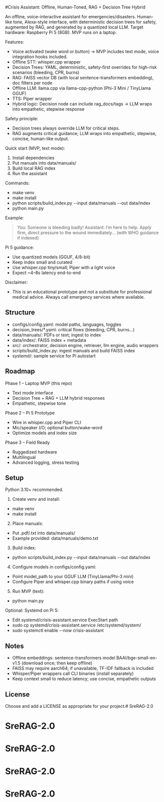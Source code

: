 #Crisis Assistant: Offline, Human-Toned, RAG + Decision Tree Hybrid

An offline, voice-interactive assistant for emergencies/disasters. Human-like tone, Alexa-style interface, with deterministic decision trees for safety, augmented by RAG, and generated by a quantized local LLM. Target hardware: Raspberry Pi 5 (8GB). MVP runs on a laptop.

Features:
- Voice activated (wake word or button) → MVP includes text mode, voice integration hooks included.
- Offline STT: whisper.cpp wrapper
- Decision Trees: YAML, deterministic, safety-first overrides for high-risk scenarios (bleeding, CPR, burns)
- RAG: FAISS vector DB (with local sentence-transformers embedding), doc filters per node
- Offline LLM: llama.cpp via llama-cpp-python (Phi-3 Mini / TinyLlama GGUF)
- TTS: Piper wrapper
- Hybrid logic: Decision node can include rag_docs/tags → LLM wraps into empathetic, stepwise response

Safety principle:
- Decision trees always override LLM for critical steps.
- RAG augments critical guidance; LLM wraps into empathetic, stepwise, concise, human-like output.

Quick start (MVP, text mode):
1) Install dependencies
2) Put manuals into data/manuals/
3) Build local RAG index
4) Run the assistant

Commands:
- make venv
- make install
- python scripts/build_index.py --input data/manuals --out data/index
- python main.py

Example:
> You: Someone is bleeding badly!
> Assistant: I’m here to help. Apply firm, direct pressure to the wound immediately... (with WHO guidance if indexed)

Pi 5 guidance:
- Use quantized models (GGUF, 4/8-bit)
- Keep index small and curated
- Use whisper.cpp tiny/small; Piper with a light voice
- Expect ~4–8s latency end-to-end

Disclaimer:
- This is an educational prototype and not a substitute for professional medical advice. Always call emergency services where available.

## Structure

- configs/config.yaml: model paths, languages, toggles
- decision_trees/*.yaml: critical flows (bleeding, CPR, burns...)
- data/manuals/: PDFs or text; ingest to index
- data/index/: FAISS index + metadata
- src/: orchestrator, decision engine, retriever, llm engine, audio wrappers
- scripts/build_index.py: ingest manuals and build FAISS index
- systemd/: sample service for Pi autostart

## Roadmap

Phase 1 – Laptop MVP (this repo)
- Text mode interface
- Decision Tree + RAG + LLM hybrid responses
- Empathetic, stepwise tone

Phase 2 – Pi 5 Prototype
- Wire in whisper.cpp and Piper CLI
- Mic/speaker I/O; optional button/wake-word
- Optimize models and index size

Phase 3 – Field Ready
- Ruggedized hardware
- Multilingual
- Advanced logging, stress testing

## Setup

Python 3.10+ recommended.

1) Create venv and install:
- make venv
- make install

2) Place manuals:
- Put .pdf/.txt into data/manuals/
- Example provided: data/manuals/demo.txt

3) Build index:
- python scripts/build_index.py --input data/manuals --out data/index

4) Configure models in configs/config.yaml:
- Point model_path to your GGUF LLM (TinyLlama/Phi-3 mini)
- Configure Piper and whisper.cpp binary paths if using voice

5) Run MVP (text):
- python main.py

Optional: Systemd on Pi 5:
- Edit systemd/crisis-assistant.service ExecStart path
- sudo cp systemd/crisis-assistant.service /etc/systemd/system/
- sudo systemctl enable --now crisis-assistant

## Notes

- Offline embeddings: sentence-transformers model BAAI/bge-small-en-v1.5 (download once; then keep offline)
- FAISS may require aarch64; if unavailable, TF-IDF fallback is included
- Whisper/Piper wrappers call CLI binaries (install separately)
- Keep context small to reduce latency; use concise, empathetic outputs

## License
Choose and add a LICENSE as appropriate for your project.# SreRAG-2.0
# SreRAG-2.0
# SreRAG-2.0
# SreRAG-2.0
# SreRAG-2.0
